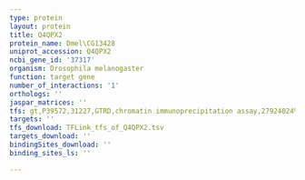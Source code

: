 ```yaml
---
type: protein
layout: protein
title: Q4QPX2
protein_name: Dmel\CG13428
uniprot_accession: Q4QPX2
ncbi_gene_id: '37317'
organism: Drosophila melanogaster
function: target gene
number_of_interactions: '1'
orthologs: ''
jaspar_matrices: ''
tfs: gt,P39572,31227,GTRD,chromatin immunoprecipitation assay,27924024%5Buid%5D,No
targets: ''
tfs_download: TFLink_tfs_of_Q4QPX2.tsv
targets_download: ''
bindingSites_download: ''
binding_sites_ls: ''

---
```

